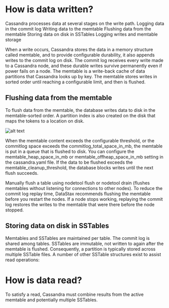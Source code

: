 # How is data written?
Cassandra processes data at several stages on the write path.
Logging data in the commit log
Writing data to the memtable
Flushing data from the memtable
Storing data on disk in SSTables
Logging writes and memtable storage

When a write occurs, Cassandra stores the data in a memory structure called memtable, and to provide configurable durability, it also appends writes to the commit log on disk. The commit log receives every write made to a Cassandra node, and these durable writes survive permanently even if power fails on a node. The memtable is a write-back cache of data partitions that Cassandra looks up by key. The memtable stores writes in sorted order until reaching a configurable limit, and then is flushed.

## Flushing data from the memtable
To flush data from the memtable, the database writes data to disk in the memtable-sorted order. 
A partition index is also created on the disk that maps the tokens to a location on disk.

![alt text](https://github.com/adityakumar1309/coding/blob/master/images/cassandra_write.png)

When the memtable content exceeds the configurable threshold, or the commitlog space exceeds the commitlog_total_space_in_mb, 
the memtable is put in a queue that is flushed to disk. You can configure the memtable_heap_space_in_mb or 
memtable_offheap_space_in_mb setting in the cassandra.yaml file. If the data to be flushed exceeds the memtable_cleanup_threshold, 
the database blocks writes until the next flush succeeds.

Manually flush a table using nodetool flush or nodetool drain (flushes memtables without listening for connections to other nodes). To reduce the commit log replay time, DataStax recommends flushing the memtable before you restart the nodes. If a node stops working, replaying the commit log restores the writes to the memtable that were there before the node stopped.

## Storing data on disk in SSTables
Memtables and SSTables are maintained per table. The commit log is shared among tables. SSTables are immutable, not written to again after the memtable is flushed. Consequently, a partition is typically stored across multiple SSTable files. A number of other SSTable structures exist to assist read operations:

# How is data read?
To satisfy a read, Cassandra must combine results from the active memtable and potentially multiple SSTables.
